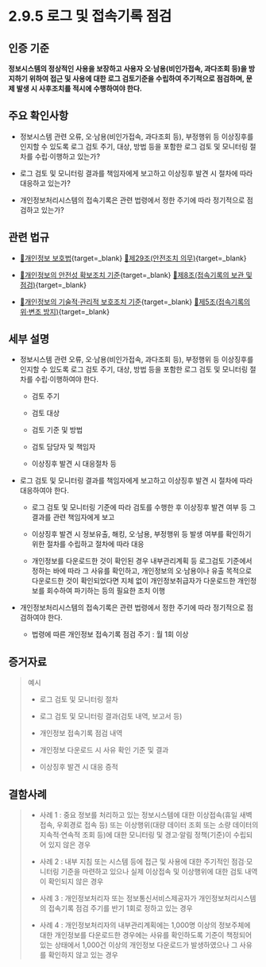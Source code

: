 # 2.9.5 로그 및 접속기록 점검

## 인증 기준

**정보시스템의 정상적인 사용을 보장하고 사용자 오·남용(비인가접속, 과다조회 등)을 방지하기 위하여 접근 및 사용에 대한 로그 검토기준을 수립하여 주기적으로 점검하며, 문제 발생 시 사후조치를 적시에 수행하여야 한다.**

## 주요 확인사항

- 정보시스템 관련 오류, 오·남용(비인가접속, 과다조회 등), 부정행위 등 이상징후를 인지할 수 있도록 로그 검토 주기, 대상, 방법 등을 포함한 로그 검토 및 모니터링 절차를 수립·이행하고 있는가?

- 로그 검토 및 모니터링 결과를 책임자에게 보고하고 이상징후 발견 시 절차에 따라 대응하고 있는가?

- 개인정보처리시스템의 접속기록은 관련 법령에서 정한 주기에 따라 정기적으로 점검하고 있는가?

## 관련 법규

- [🔗개인정보 보호법][개인정보 보호법 제29조]{target=_blank} [🔗제29조(안전조치 의무)][개인정보 보호법 제29조 부분]{target=_blank}

- [🔗개인정보의 안전성 확보조치 기준][개인정보의 안전성 확보조치 기준 제8조]{target=_blank} [🔗제8조(접속기록의 보관 및 점검)][개인정보의 안전성 확보조치 기준 제8조]{target=_blank}

- [🔗개인정보의 기술적·관리적 보호조치 기준][개인정보의 기술적·관리적 보호조치 기준 제5조]{target=_blank} [🔗제5조(접속기록의 위·변조 방지)][개인정보의 기술적·관리적 보호조치 기준 제5조]{target=_blank}

## 세부 설명

- 정보시스템 관련 오류, 오·남용(비인가접속, 과다조회 등), 부정행위 등 이상징후를 인지할 수 있도록 로그 검토 주기, 대상, 방법 등을 포함한 로그 검토 및 모니터링 절차를 수립·이행하여야 한다.

    - 검토 주기

    - 검토 대상

    - 검토 기준 및 방법

    - 검토 담당자 및 책임자

    - 이상징후 발견 시 대응절차 등

- 로그 검토 및 모니터링 결과를 책임자에게 보고하고 이상징후 발견 시 절차에 따라 대응하여야 한다.

    - 로그 검토 및 모니터링 기준에 따라 검토를 수행한 후 이상징후 발견 여부 등 그 결과를 관련 책임자에게 보고

    - 이상징후 발견 시 정보유출, 해킹, 오·남용, 부정행위 등 발생 여부를 확인하기 위한 절차를 수립하고 절차에 따라 대응

    - 개인정보를 다운로드한 것이 확인된 경우 내부관리계획 등 로그검토 기준에서 정하는 바에 따라 그 사유를 확인하고, 개인정보의 오·남용이나 유출 목적으로 다운로드한 것이 확인되었다면 지체 없이 개인정보취급자가 다운로드한 개인정보를 회수하여 파기하는 등의 필요한 조치 이행

- 개인정보처리시스템의 접속기록은 관련 법령에서 정한 주기에 따라 정기적으로 점검하여야 한다.

    - 법령에 따른 개인정보 접속기록 점검 주기 : 월 1회 이상

## 증거자료

> 예시
>
> - 로그 검토 및 모니터링 절차
>
> - 로그 검토 및 모니터링 결과(검토 내역, 보고서 등)
>
> - 개인정보 접속기록 점검 내역
>
> - 개인정보 다운로드 시 사유 확인 기준 및 결과
>
> - 이상징후 발견 시 대응 증적

## 결함사례

> - 사례 1 : 중요 정보를 처리하고 있는 정보시스템에 대한 이상접속(휴일 새벽 접속, 우회경로 접속 등) 또는 이상행위(대량 데이터 조회 또는 소량 데이터의 지속적·연속적 조회 등)에 대한 모니터링 및 경고·알림 정책(기준)이 수립되어 있지 않은 경우
>
> - 사례 2 : 내부 지침 또는 시스템 등에 접근 및 사용에 대한 주기적인 점검·모니터링 기준을 마련하고 있으나 실제 이상접속 및 이상행위에 대한 검토 내역이 확인되지 않은 경우
>
> - 사례 3 : 개인정보처리자 또는 정보통신서비스제공자가 개인정보처리시스템의 접속기록 점검 주기를 반기 1회로 정하고 있는 경우
>
> - 사례 4 : 개인정보처리자의 내부관리계획에는 1,000명 이상의 정보주체에 대한 개인정보를 다운로드한 경우에는 사유를 확인하도록 기준이 책정되어 있는 상태에서 1,000건 이상의 개인정보 다운로드가 발생하였으나 그 사유를 확인하지 않고 있는 경우

[개인정보 보호법 제29조]: https://www.law.go.kr/법령/개인정보보호법/(20200805,16930,20200204)/제29조 "개인정보 보호법 제29조"
[개인정보 보호법 제29조 부분]: https://www.law.go.kr/법령/개인정보보호법/제29조 "개인정보 보호법 제29조 부분"

[개인정보의 안전성 확보조치 기준 제8조]: https://www.law.go.kr/행정규칙/(개인정보보호위원회)개인정보의안전성확보조치기준/(2021-2,20210915)/제8조 "개인정보의 안전성 확보조치 기준 제8조"

[개인정보의 기술적·관리적 보호조치 기준 제5조]: https://www.law.go.kr/행정규칙/(개인정보보호위원회)개인정보의기술적·관리적보호조치기준/(2021-3,20210915)/제5조 "개인정보의 기술적·관리적 보호조치 기준 제5조"
